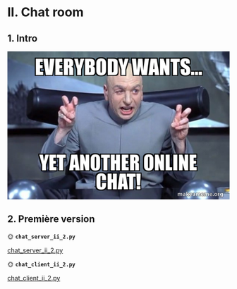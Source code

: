 # II. Chat room

## 1. Intro

![Yet another](./img/yet_another.jpg)

## 2. Première version

🌞 **`chat_server_ii_2.py`**

[chat_server_ii_2.py](./python/chat_server_ii_2.py)

🌞 **``chat_client_ii_2.py``**

[chat_client_ii_2.py](./python/chat_client_ii_2.py)
